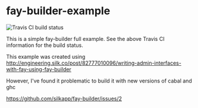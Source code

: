 fay-builder-example
===================

![Travis CI build status](https://travis-ci.org/bneijt/fay-builder-example.svg?branch=master)

This is a simple fay-builder full example. See the above Travis CI information for the build status.

This example was created using http://engineering.silk.co/post/82777010096/writing-admin-interfaces-with-fay-using-fay-builder

However, I've found it problematic to build it with new versions of cabal and ghc

https://github.com/silkapp/fay-builder/issues/2




